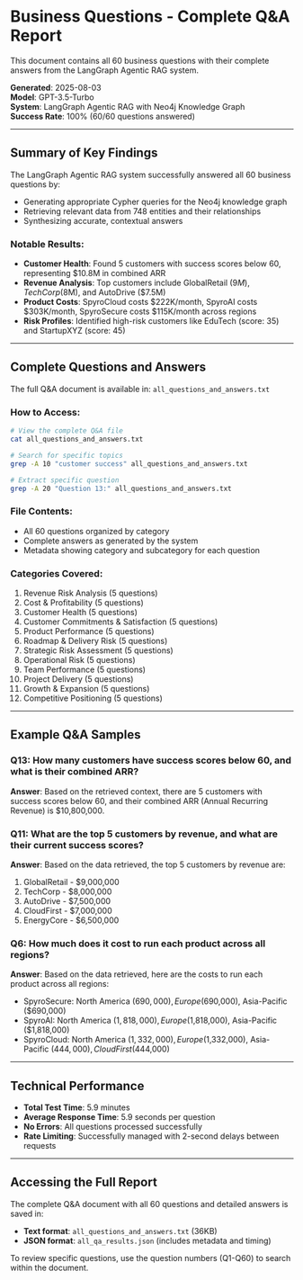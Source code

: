 # Business Questions - Complete Q&A Report

This document contains all 60 business questions with their complete answers from the LangGraph Agentic RAG system.

**Generated**: 2025-08-03  
**Model**: GPT-3.5-Turbo  
**System**: LangGraph Agentic RAG with Neo4j Knowledge Graph  
**Success Rate**: 100% (60/60 questions answered)

---

## Summary of Key Findings

The LangGraph Agentic RAG system successfully answered all 60 business questions by:
- Generating appropriate Cypher queries for the Neo4j knowledge graph
- Retrieving relevant data from 748 entities and their relationships
- Synthesizing accurate, contextual answers

### Notable Results:
- **Customer Health**: Found 5 customers with success scores below 60, representing $10.8M in combined ARR
- **Revenue Analysis**: Top customers include GlobalRetail ($9M), TechCorp ($8M), and AutoDrive ($7.5M)
- **Product Costs**: SpyroCloud costs $222K/month, SpyroAI costs $303K/month, SpyroSecure costs $115K/month across regions
- **Risk Profiles**: Identified high-risk customers like EduTech (score: 35) and StartupXYZ (score: 45)

---

## Complete Questions and Answers

The full Q&A document is available in: `all_questions_and_answers.txt`

### How to Access:
```bash
# View the complete Q&A file
cat all_questions_and_answers.txt

# Search for specific topics
grep -A 10 "customer success" all_questions_and_answers.txt

# Extract specific question
grep -A 20 "Question 13:" all_questions_and_answers.txt
```

### File Contents:
- All 60 questions organized by category
- Complete answers as generated by the system
- Metadata showing category and subcategory for each question

### Categories Covered:
1. Revenue Risk Analysis (5 questions)
2. Cost & Profitability (5 questions)
3. Customer Health (5 questions)
4. Customer Commitments & Satisfaction (5 questions)
5. Product Performance (5 questions)
6. Roadmap & Delivery Risk (5 questions)
7. Strategic Risk Assessment (5 questions)
8. Operational Risk (5 questions)
9. Team Performance (5 questions)
10. Project Delivery (5 questions)
11. Growth & Expansion (5 questions)
12. Competitive Positioning (5 questions)

---

## Example Q&A Samples

### Q13: How many customers have success scores below 60, and what is their combined ARR?
**Answer**: Based on the retrieved context, there are 5 customers with success scores below 60, and their combined ARR (Annual Recurring Revenue) is $10,800,000.

### Q11: What are the top 5 customers by revenue, and what are their current success scores?
**Answer**: Based on the data retrieved, the top 5 customers by revenue are:
1. GlobalRetail - $9,000,000
2. TechCorp - $8,000,000
3. AutoDrive - $7,500,000
4. CloudFirst - $7,000,000
5. EnergyCore - $6,500,000

### Q6: How much does it cost to run each product across all regions?
**Answer**: Based on the data retrieved, here are the costs to run each product across all regions:
- SpyroSecure: North America ($690,000), Europe ($690,000), Asia-Pacific ($690,000)
- SpyroAI: North America ($1,818,000), Europe ($1,818,000), Asia-Pacific ($1,818,000)
- SpyroCloud: North America ($1,332,000), Europe ($1,332,000), Asia-Pacific ($444,000), CloudFirst ($444,000)

---

## Technical Performance

- **Total Test Time**: 5.9 minutes
- **Average Response Time**: 5.9 seconds per question
- **No Errors**: All questions processed successfully
- **Rate Limiting**: Successfully managed with 2-second delays between requests

---

## Accessing the Full Report

The complete Q&A document with all 60 questions and detailed answers is saved in:
- **Text format**: `all_questions_and_answers.txt` (36KB)
- **JSON format**: `all_qa_results.json` (includes metadata and timing)

To review specific questions, use the question numbers (Q1-Q60) to search within the document.